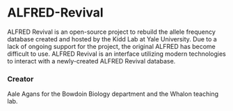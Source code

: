 # ALFRED-Revival
ALFRED Revival is an open-source project to rebuild the allele frequency database 
created and hosted by the Kidd Lab at Yale University. Due to a lack of ongoing 
support for the project, the original ALFRED has become difficult to use. 
ALFRED Revival is an interface utilizing modern technologies to interact 
with a newly-created ALFRED Revival database.
### Creator
Aale Agans for the Bowdoin Biology department and the Whalon teaching lab.
